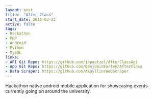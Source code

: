 ```yaml
---
layout: post
title:  "After Class"
start_date: 2015-03-22
active: false
tags:
- Hackathon
- PHP
- Android
- Python
- MySQL
links:
- API Git Repo: https://github.com/jspaetzel/AfterClassApi
- App Git Repo: https://github.com/BenjaminEarley/AfterClass
- Data Scraper: https://github.com/Akayllin/WebScraper
---
```


Hackathon native android mobile application for showcasing events currently going on around the university.
